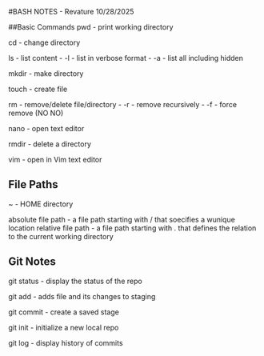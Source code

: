 #BASH NOTES - Revature 10/28/2025

##Basic Commands
pwd - print working directory

cd - change directory

ls - list content 
	- -l - list in verbose format
	- -a - list all including hidden

mkdir - make directory

touch - create file

rm - remove/delete file/directory
	- -r - remove recursively
	- -f - force remove (NO NO)

nano - open text editor

rmdir - delete a directory

vim - open in Vim text editor


## File Paths
~ - HOME directory

absolute file path - a file path starting with / that soecifies a wunique location
relative file path - a file path starting with . that defines the relation to the current working directory

## Git Notes
git status - display the status of the repo

git add <filename> - adds file and its changes to staging

git commit - create a saved stage

git init - initialize a new local repo

git log - display history of commits

